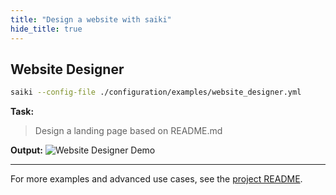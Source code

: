 ```yaml
---
title: "Design a website with saiki"
hide_title: true
---
```


## Website Designer

```bash
saiki --config-file ./configuration/examples/website_designer.yml
```

**Task:**
> Design a landing page based on README.md

**Output:**
![Website Designer Demo](/assets/website_demo.gif)

---

For more examples and advanced use cases, see the [project README](https://github.com/truffle-ai/saiki#examples--demos). 